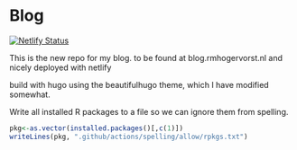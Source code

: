 # Blog

[![Netlify Status](https://api.netlify.com/api/v1/badges/97d2a0b6-d630-46a1-9872-3384b20eb834/deploy-status)](https://app.netlify.com/sites/cranky-swirles-fd46ad/deploys)

This is the new repo for my blog. to be found at blog.rmhogervorst.nl and nicely deployed with netlify

build with hugo using the beautifulhugo theme, which I have modified somewhat.


Write all installed R packages to a file so we can ignore them from spelling.
```r
pkg<-as.vector(installed.packages()[,c(1)])
writeLines(pkg, ".github/actions/spelling/allow/rpkgs.txt")
```
